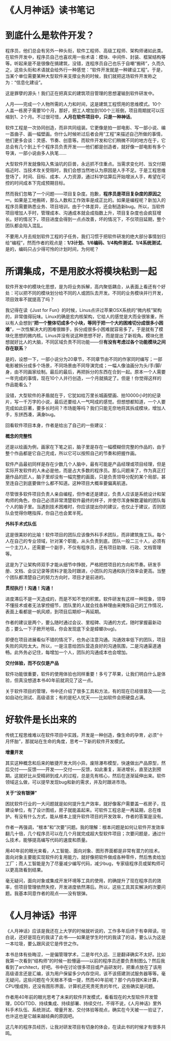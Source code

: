 # 《人月神话》读书笔记

# 到底什么是软件开发？

程序员，他们总会有另外一种头衔，软件工程师、高级工程师、架构师诸如此类。在软件开发中，程序员自己也喜欢用一些术语：模块、中间件、封装、框架结构等等。听起来是不是很像在搞建筑，没错，连程序员自己也乐于自嘲“搬砖”，久而久之，这些头衔和术语就会给外行一种感觉：“软件开发就是一种建设工程”。于是，当某个单位需要某种大型软件来支撑业务的时候，我们就把这场软件开发称之为：“信息化建设”。

这是罪孽的源头！我们正在把真实的建筑项目管理的思想灌输到软件研发中。

人月——完成一个人物所需的人力和时间，这是建筑工程惯用的思维模式。10个人盖一栋房子需要10个月，那好，把工人增加到100个三班倒，项目周期就可以压缩到1、2个月。不过很可惜，**人月在软件项目中，只是一种神话**。

软件工程是一次协同创造，而非共同组装。它更像是拍一部电影、写一部小说、编一首曲子、画一幅壁画。你什么时候听过后者会用“工程”来描述自己所做的事情，他们更多会谈：灵感、节奏、创意等。而软件开发和它们稍微不同的地方在于，它总会有几个到上千个程序员负责开发——他们都是创造者，就好像一部电影有多个导演，一部小说由多人执笔……

大型软件开发就像陷入焦油坑的巨兽，永远抓不住重点。当需求变化时、当交付期临近时、当技术攻关受阻时，我们会想当然地认为原因是人手不足。于是工程思维登场了，时间、目标、成本、人力资源，通过科学估算后开始增派人手，希望在可控的时间成本下完成预期目标。

然而我们忽略了一个问题——项目复杂度。抱歉，**程序员是项目复杂度的原因之一**。如果是工地搬砖，那么人数和工作效率是成正比的。如果是编程呢？新加入的程序员需要熟悉业务、项目培训，由于个体差异，还会制造新bug。所以，当软件项目增加人手时，管理成本、沟通成本就会成指数上升，项目复杂度也会疯狂增长。好的情况下，项目进度会得到一点点改善，坏的情况下，不仅项目延期，整个团队都会陷入混乱。

不要用人月去规划软件工程的子任务，我们习惯于把软件研发的绝大部分事情划归给“编程”，然而作者的观点是：**1/3计划、1/6编码、1/4构件测试、1/4系统测试**。是的，编码只占少得可怜的计划时间，为何呢？

# 所谓集成，不是用胶水将模块粘到一起

软件开发中的模块化思想，是为将业务拆解，高内聚低耦合，从表面上看还有个好处：可以把不同的模块划分给不同的人或团队去开发。不同的业务模块并行开发，项目效率不就提高了吗？

我记得在读《Just for Fun》的时候，Linus点评过苹果OSX系统的“微内核”架构的，非常值得玩味。Linux的确是宏内核架构，它给人的感觉是大而全很笨重，所以有人会想到“**把一个整体切成多个小块，等同于把一个大的困难切分成很多小困难**”，一次性解决大的困难很棘手，拆分成很多小困难就容易多了。于是就有了模块化思想的微内核。Linus并没有说这种思想不好，而是提出了新视角。模块化思想就好比人的大脑，不同区域负责不同功能——但**有没有考虑过各个功能模块之间存在联系**？

是的，设想一下，一部小说分为20章节，不同章节由不同的作家同时编写；一部电影被拆分成多个场景，不同场景由不同导演完成；一幅人像油画分为头/手/脚/身，由不同画家绘制。最后的最后，再把拆分的东西在合到一起。原本一个人需要一年完成的事情，现在10个人并行创造，一个月就搞定了。但是！你觉得这样的作品能看么？

没错，大型软件的矛盾就在于，它犹如给万里长城画壁画、拍10000小时的纪录片，写一千万字的小说，最后还要给人一气呵成的感觉。但想想都知道，一个人要完成如此巨著，要多长时间？市场能等吗？我们只能无奈地将其拆成模块，增加人手，东拼西凑，满身bug。

回看软件项目本身，作者是给出了自己的一些建议：

**概念的完整性**

还是以绘画为例，画家在下笔之前，脑子里是存在一幅模糊但完整的作品的，由于整个作品都是它自己完成，所以它可以按照自己的节奏和把握作画。

软件产品最初同样是存在少数几个人脑中，最有可能是产品经理或项目经理，但是实际开发软件的人未必是他，而是占大多数的程序员。那么问题来了，作为真正打磨作品的匠人，脑子里却没有一幅完整的画面，只是负责领导分配的某个局部，甚至连自己到底要做什么都不知道。这种项目大概率要偏离航道。

尽管很多软件项目负责人亲自编程，但作者还是建议，负责人应该是系统设计和架构师的角色，你自己必须非常清楚软件最终的样子，并使尽浑身解数灌输的团队每个人的脑子里。当遇到技术困难时，你应该提出你的建议，也仅止于建议，否则团队会觉得你瞎指挥，你自己也会累半死。

**外科手术式队伍**

这是很美妙的比喻！软件项目的团队应该像外科手术团队，而非建筑施工队。每个人在自己的专业领域，针对某个职能，从头负责到底。团队一般二三十人，必须有一个主刀人，还需要一个副手，不仅有程序员，还有项目助理、行政、文档管理等。

这是为了让架构师双手才能从细节中挣脱，严格把控项目的方向和节奏。研发手册、文档、会议记录等资料才能及时跟进，小团队的沟通和执行效率会更高。当整个团队都清楚自己的努力方向时，项目才是前进的。

**贯彻执行！沟通！沟通！**

进度滞后不是一天造成的，而是不知不觉的积累。软件研发有这样一种现象，领导不懂技术或者无法掌控细节，团队里的人就会找各种理由来掩饰自己的工作情况，表面上看都是一帆风顺，到项目后期却一再延期。

作者的建议是两个，要么随时通过会议、里程碑、沟通的方式，随时掌握最新动态；要么一下子掀开地毯，你会发现底下全是蟑螂(bug)。

即便在项目进展看似不错的情况下，也务必注意沟通。沟通效率低下的团队，项目失败的风险太大。所以，一是注意给团队营造良好的沟通氛围，二是沟通渠道通畅。此外务必记住，每增加一个人，团队的沟通成本也会增加。

**交付体验，而不仅仅是产品**

软件功能很重要，软件的使用体验也同样重要！多亏了苹果，让我们明白什么是体验，但真没想道本书40年前就洞见了这一点。

关于软件项目的管理，书中还介绍了很多工具和方法，有的现在已经很普及——比如自动化测试、高级语言；有的是杞人忧天——比如软件会把硬盘占满。

# 好软件是长出来的

传统工程思维难以在软件项目中实践，开发是一种创造，像生命的孕育，必须“十月怀胎”，那就站在生命的角度，思考一下新的软件开发模式。

**增量开发**

其实这种概念和后来的敏捷开发大同小异。废除瀑布模型，快速做出产品原型，然后交付——反馈——开发——交付——反馈，如此重复，渐进增长，直至达到预期。这就好比从受精卵到成人的过程，总是先有核心，然后在逐渐延伸出来。软件领域这么做，可以提早发现bug和新的需求，并及时跟进市场。

**关于“没有银弹”**

困扰软件行业的一大问题就是如何提升生产效率，就好像客户需要盖一栋房子，找建设单位，有了设计图纸，房子就能盖起来。可软件工程总是一再延期，总在维护。有没有什么方式，能从根本上提升软件项目的开发效率，作者的答案是没有。

作者一再强调，“根本”和“次要”问题。我的理解：根本问题是如何让软件开发效率翻几十倍，几个程序员可以在几个月就完成超大型软件项目；次要问题是，通过什么技术，能够提高编写代码的速度和质量。

用40年前的眼光来看，人工智能、面向对象、图形界面都是非常有潜力的技术。面向对象主要能实现软件的复用能力，就好像把软件做成各种零件，然后售卖给加工厂；而人工智能是为了尽量减少编写代码，减少bug，专家级程序员或架构师可以更高效看到结果。

毫无疑问，面向对象或集成开发环境等工具的使用，的确提升了现在程序员的效率，但项目管理依然失控，开发进度依然滞后。所以，这些工具其实解决的次要问题。我基本同意作者的观点——没有银弹。


# 《人月神话》书评

《人月神话》应该是我还在上大学的时候就听说的，工作多年后终于有幸拜读。坦白说，还好是现在的我读了此书——如果是学生时代的我读了的话，要么认为这是一本垃圾，要么跟风说它是传世之作。

本书总体有些晦涩，一是偏管理学术，二是年代久远、三是翻译确实不太好。比如我第一次看到“结构师”的时候一脸懵逼——以前的程序员还要负责制图么？然后我看到了architect，好吧。书中在讨论很多项目或产品研发时，把重点放在了该用高级语言还是汇编，该为用户保留多少内存空间，该不该搭建测试服务器等等。毫无疑问，这些问题在今天根本不值一提，然而40年前呢？那个内存按K来计算，CPU慢成狗，还没有图形界面，计算机还死贵死贵的年代，这些确实是问题。

作者用40年前的眼光思考了未来的软件开发模式，看看现在的大型软件开发管理，DDD/TDD、持续集成、持续部署、持续交付。不得不说，《人月神话》里外科手术队伍、系统测试、增量开发、交付体验等观点，确实在今天被一一验证了，也许这也是它越来越经典的原因吧。

这几年的程序员经历，让我对研发项目有切身的体会，在读此书的时候才有很多共鸣。